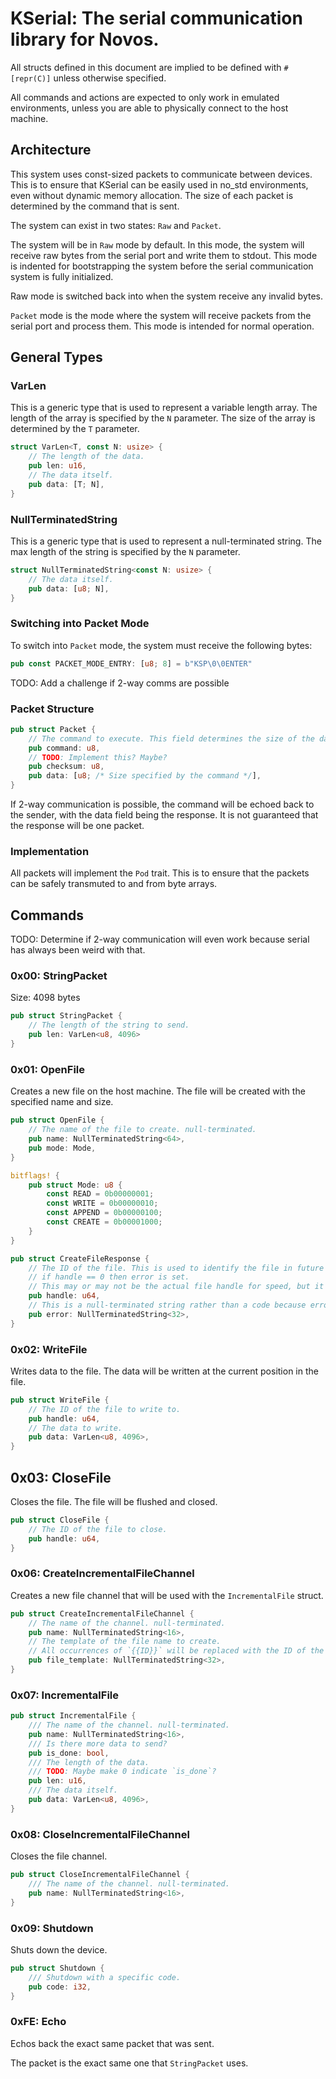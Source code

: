 # KSerial: The serial communication library for Novos.

All structs defined in this document are implied to be defined with `#[repr(C)]` unless otherwise specified.

All commands and actions are expected to only work in emulated environments, unless you are able to physically connect to the host machine.

## Architecture

This system uses const-sized packets to communicate between devices. This is to ensure that KSerial can be easily used in no_std environments, even without dynamic memory allocation. The size of each packet is determined by the command that is sent.

The system can exist in two states: `Raw` and `Packet`.

The system will be in `Raw` mode by default. In this mode, the system will receive raw bytes from the serial port and write them to stdout. This mode is indented for bootstrapping the system before the serial communication system is fully initialized.

Raw mode is switched back into when the system receive any invalid bytes.

`Packet` mode is the mode where the system will receive packets from the serial port and process them. This mode is intended for normal operation.

## General Types

### VarLen
This is a generic type that is used to represent a variable length array. The length of the array is specified by the `N` parameter. The size of the array is determined by the `T` parameter.

```rust
struct VarLen<T, const N: usize> {
    // The length of the data.
    pub len: u16,
    // The data itself.
    pub data: [T; N],
}
```

### NullTerminatedString

This is a generic type that is used to represent a null-terminated string. The max length of the string is specified by the `N` parameter.

```rust
struct NullTerminatedString<const N: usize> {
    // The data itself.
    pub data: [u8; N],
}
```


### Switching into Packet Mode

To switch into `Packet` mode, the system must receive the following bytes:

```rust
pub const PACKET_MODE_ENTRY: [u8; 8] = b"KSP\0\0ENTER"
```

TODO: Add a challenge if 2-way comms are possible

### Packet Structure

```rust
pub struct Packet {
    // The command to execute. This field determines the size of the data field.
    pub command: u8,
    // TODO: Implement this? Maybe?
    pub checksum: u8,
    pub data: [u8; /* Size specified by the command */],
}
```

If 2-way communication is possible, the command will be echoed back to the sender, with the data field being the response. It is not guaranteed that the response will be one packet.

### Implementation

All packets will implement the `Pod` trait. This is to ensure that the packets can be safely transmuted to and from byte arrays.

## Commands

TODO: Determine if 2-way communication will even work because serial has always been weird with that.

### 0x00: StringPacket

Size: 4098 bytes

```rust
pub struct StringPacket {
    // The length of the string to send.
    pub len: VarLen<u8, 4096>
}
```

### 0x01: OpenFile

Creates a new file on the host machine. The file will be created with the specified name and size.

```rust
pub struct OpenFile {
    // The name of the file to create. null-terminated.
    pub name: NullTerminatedString<64>,
    pub mode: Mode,
}

bitflags! {
    pub struct Mode: u8 {
        const READ = 0b00000001;
        const WRITE = 0b00000010;
        const APPEND = 0b00000100;
        const CREATE = 0b00001000;
    }
}
```


```rust
pub struct CreateFileResponse {
    // The ID of the file. This is used to identify the file in future operations.
    // if handle == 0 then error is set.
    // This may or may not be the actual file handle for speed, but it is guaranteed to be unique.
    pub handle: u64,
    // This is a null-terminated string rather than a code because error codes are platform specific.
    pub error: NullTerminatedString<32>,
}
```


### 0x02: WriteFile
Writes data to the file. The data will be written at the current position in the file.

```rust
pub struct WriteFile {
    // The ID of the file to write to.
    pub handle: u64,
    // The data to write.
    pub data: VarLen<u8, 4096>,
}
```

## 0x03: CloseFile
Closes the file. The file will be flushed and closed.

```rust
pub struct CloseFile {
    // The ID of the file to close.
    pub handle: u64,
}
```





### 0x06: CreateIncrementalFileChannel

Creates a new file channel that will be used with the `IncrementalFile` struct.

```rust
pub struct CreateIncrementalFileChannel {
    // The name of the channel. null-terminated.
    pub name: NullTerminatedString<16>,
    // The template of the file name to create. 
    // All occurrences of `{{ID}}` will be replaced with the ID of the file.
    pub file_template: NullTerminatedString<32>,
}
```

### 0x07: IncrementalFile

```rust
pub struct IncrementalFile {
    /// The name of the channel. null-terminated.
    pub name: NullTerminatedString<16>,
    /// Is there more data to send?
    pub is_done: bool,
    /// The length of the data.
    /// TODO: Maybe make 0 indicate `is_done`?
    pub len: u16,
    /// The data itself.
    pub data: VarLen<u8, 4096>,
}
```

### 0x08: CloseIncrementalFileChannel

Closes the file channel.

```rust
pub struct CloseIncrementalFileChannel {
    /// The name of the channel. null-terminated.
    pub name: NullTerminatedString<16>,
}
```

### 0x09: Shutdown

Shuts down the device. 

```rust
pub struct Shutdown {
    /// Shutdown with a specific code.
    pub code: i32,
}
```
### 0xFE: Echo

Echos back the exact same packet that was sent. 

The packet is the exact same one that `StringPacket` uses.